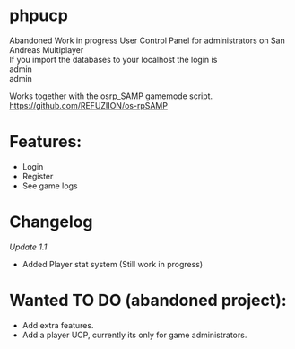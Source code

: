 # phpucp
Abandoned Work in progress User Control Panel for administrators on San Andreas Multiplayer<br>
If you import the databases to your localhost the login is <br>
admin<br>
admin

Works together with the osrp_SAMP gamemode script.
https://github.com/REFUZIION/os-rpSAMP

# Features:
- Login
- Register
- See game logs

# Changelog
*Update 1.1*
  - Added Player stat system (Still work in progress)

# Wanted TO DO (abandoned project):
- Add extra features.
- Add a player UCP, currently its only for game administrators.
